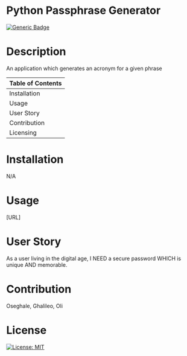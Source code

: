 
 
  # Python Passphrase Generator
 
  [![Generic Badge](https://img.shields.io/badge/User-%20O%20s%20e%20-blueviolet.svg)](https://github.com/Ghalileo)
  
  # Description 

  An application which generates an acronym for a given phrase

  Table of Contents |
  ----------------- |
  Installation |
  Usage |
  User Story |
  Contribution |
  Licensing |
  

  # Installation 
  N/A

  # Usage 
  [URL]

  # User Story
  As a user living in the digital age, I NEED a secure password WHICH is unique AND memorable.


  # Contribution 
  Oseghale, Ghalileo, Oli

  # License 
  [![License: MIT](https://img.shields.io/badge/License-MIT-green.svg)](https://opensource.org/licenses/MIT)
 
  
